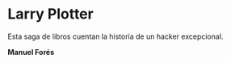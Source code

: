 # Larry Plotter

Esta saga de libros cuentan la historia de un hacker excepcional.

**Manuel Forés**
